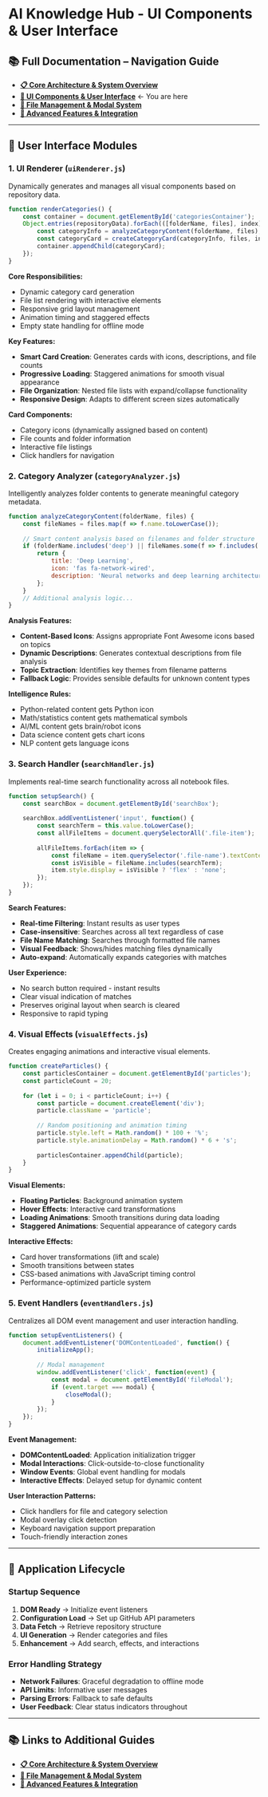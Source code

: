 # AI Knowledge Hub - UI Components & User Interface

## 📚 Full Documentation – Navigation Guide
- **[📋 Core Architecture & System Overview](../README.md)** 
- **[🎨 UI Components & User Interface](./ui_components_interface)** ← You are here  
- **[📁 File Management & Modal System](./file_management_modals)** 
- **[🔧 Advanced Features & Integration](./advanced_feature_integration)**

---

## 🎨 User Interface Modules

### 1. UI Renderer (`uiRenderer.js`)

Dynamically generates and manages all visual components based on repository data.

```javascript
function renderCategories() {
    const container = document.getElementById('categoriesContainer');
    Object.entries(repositoryData).forEach(([folderName, files], index) => {
        const categoryInfo = analyzeCategoryContent(folderName, files);
        const categoryCard = createCategoryCard(categoryInfo, files, index);
        container.appendChild(categoryCard);
    });
}
```

**Core Responsibilities:**
- Dynamic category card generation
- File list rendering with interactive elements
- Responsive grid layout management
- Animation timing and staggered effects
- Empty state handling for offline mode

**Key Features:**
- **Smart Card Creation**: Generates cards with icons, descriptions, and file counts
- **Progressive Loading**: Staggered animations for smooth visual appearance
- **File Organization**: Nested file lists with expand/collapse functionality
- **Responsive Design**: Adapts to different screen sizes automatically

**Card Components:**
- Category icons (dynamically assigned based on content)
- File counts and folder information
- Interactive file listings
- Click handlers for navigation

### 2. Category Analyzer (`categoryAnalyzer.js`)

Intelligently analyzes folder contents to generate meaningful category metadata.

```javascript
function analyzeCategoryContent(folderName, files) {
    const fileNames = files.map(f => f.name.toLowerCase());
    
    // Smart content analysis based on filenames and folder structure
    if (folderName.includes('deep') || fileNames.some(f => f.includes('neural'))) {
        return {
            title: 'Deep Learning',
            icon: 'fas fa-network-wired',
            description: 'Neural networks and deep learning architectures'
        };
    }
    // Additional analysis logic...
}
```

**Analysis Features:**
- **Content-Based Icons**: Assigns appropriate Font Awesome icons based on topics
- **Dynamic Descriptions**: Generates contextual descriptions from file analysis
- **Topic Extraction**: Identifies key themes from filename patterns
- **Fallback Logic**: Provides sensible defaults for unknown content types

**Intelligence Rules:**
- Python-related content gets Python icon
- Math/statistics content gets mathematical symbols
- AI/ML content gets brain/robot icons
- Data science content gets chart icons
- NLP content gets language icons

### 3. Search Handler (`searchHandler.js`)

Implements real-time search functionality across all notebook files.

```javascript
function setupSearch() {
    const searchBox = document.getElementById('searchBox');
    
    searchBox.addEventListener('input', function() {
        const searchTerm = this.value.toLowerCase();
        const allFileItems = document.querySelectorAll('.file-item');
        
        allFileItems.forEach(item => {
            const fileName = item.querySelector('.file-name').textContent.toLowerCase();
            const isVisible = fileName.includes(searchTerm);
            item.style.display = isVisible ? 'flex' : 'none';
        });
    });
}
```

**Search Features:**
- **Real-time Filtering**: Instant results as user types
- **Case-insensitive**: Searches across all text regardless of case
- **File Name Matching**: Searches through formatted file names
- **Visual Feedback**: Shows/hides matching files dynamically
- **Auto-expand**: Automatically expands categories with matches

**User Experience:**
- No search button required - instant results
- Clear visual indication of matches
- Preserves original layout when search is cleared
- Responsive to rapid typing

### 4. Visual Effects (`visualEffects.js`)

Creates engaging animations and interactive visual elements.

```javascript
function createParticles() {
    const particlesContainer = document.getElementById('particles');
    const particleCount = 20;
    
    for (let i = 0; i < particleCount; i++) {
        const particle = document.createElement('div');
        particle.className = 'particle';
        
        // Random positioning and animation timing
        particle.style.left = Math.random() * 100 + '%';
        particle.style.animationDelay = Math.random() * 6 + 's';
        
        particlesContainer.appendChild(particle);
    }
}
```

**Visual Elements:**
- **Floating Particles**: Background animation system
- **Hover Effects**: Interactive card transformations
- **Loading Animations**: Smooth transitions during data loading
- **Staggered Animations**: Sequential appearance of category cards

**Interactive Effects:**
- Card hover transformations (lift and scale)
- Smooth transitions between states
- CSS-based animations with JavaScript timing control
- Performance-optimized particle system

### 5. Event Handlers (`eventHandlers.js`)

Centralizes all DOM event management and user interaction handling.

```javascript
function setupEventListeners() {
    document.addEventListener('DOMContentLoaded', function() {
        initializeApp();
        
        // Modal management
        window.addEventListener('click', function(event) {
            const modal = document.getElementById('fileModal');
            if (event.target === modal) {
                closeModal();
            }
        });
    });
}
```

**Event Management:**
- **DOMContentLoaded**: Application initialization trigger
- **Modal Interactions**: Click-outside-to-close functionality
- **Window Events**: Global event handling for modals
- **Interactive Effects**: Delayed setup for dynamic content

**User Interaction Patterns:**
- Click handlers for file and category selection
- Modal overlay click detection
- Keyboard navigation support preparation
- Touch-friendly interaction zones

---

## 🔄 Application Lifecycle

### Startup Sequence
1. **DOM Ready** → Initialize event listeners
2. **Configuration Load** → Set up GitHub API parameters
3. **Data Fetch** → Retrieve repository structure
4. **UI Generation** → Render categories and files
5. **Enhancement** → Add search, effects, and interactions

### Error Handling Strategy
- **Network Failures**: Graceful degradation to offline mode
- **API Limits**: Informative user messages
- **Parsing Errors**: Fallback to safe defaults
- **User Feedback**: Clear status indicators throughout

---

## 📚 Links to Additional Guides
- **[📋 Core Architecture & System Overview](../README.md)** 
- **[📁 File Management & Modal System](./file_management_modals)**
- **[🔧 Advanced Features & Integration](./advanced_feature_integration)** 